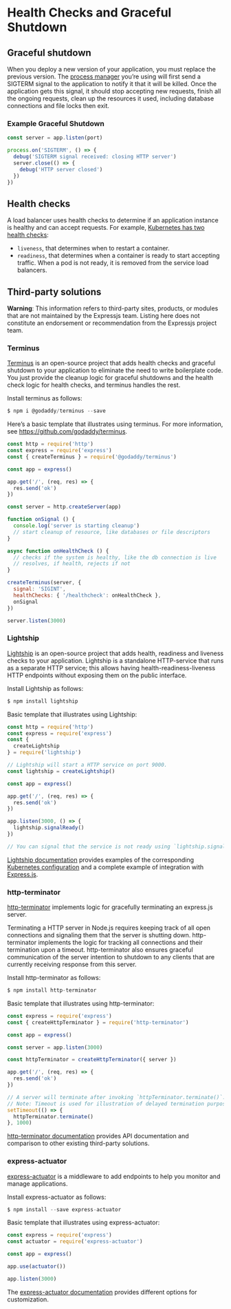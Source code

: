
# Health Checks and Graceful Shutdown


## Graceful shutdown


When you deploy a new version of your application, you must replace the previous version. The [process manager](pm.html) you’re using will first send a SIGTERM signal to the application to notify it that it will be killed. Once the application gets this signal, it should stop accepting new requests, finish all the ongoing requests, clean up the resources it used, including database connections and file locks then exit.


### Example Graceful Shutdown



```javascript
const server = app.listen(port)

process.on('SIGTERM', () => {
  debug('SIGTERM signal received: closing HTTP server')
  server.close(() => {
    debug('HTTP server closed')
  })
})

```

## Health checks


A load balancer uses health checks to determine if an application instance is healthy and can accept requests. For example, [Kubernetes has two health checks](https://kubernetes.io/docs/tasks/configure-pod-container/configure-liveness-readiness-probes/):


* `liveness`, that determines when to restart a container.
* `readiness`, that determines when a container is ready to start accepting traffic. When a pod is not ready, it is removed from the service load balancers.


## Third-party solutions



**Warning**:
This information refers to third-party sites,
products, or modules that are not maintained by the Expressjs team. Listing here does not constitute
an endorsement or recommendation from the Expressjs project team.



### Terminus


[Terminus](https://github.com/godaddy/terminus) is an open-source project that adds health checks and graceful shutdown to your application to eliminate the need to write boilerplate code. You just provide the cleanup logic for graceful shutdowns and the health check logic for health checks, and terminus handles the rest.


Install terminus as follows:



```javascript
$ npm i @godaddy/terminus --save

```

Here’s a basic template that illustrates using terminus. For more information, see <https://github.com/godaddy/terminus>.



```javascript
const http = require('http')
const express = require('express')
const { createTerminus } = require('@godaddy/terminus')

const app = express()

app.get('/', (req, res) => {
  res.send('ok')
})

const server = http.createServer(app)

function onSignal () {
  console.log('server is starting cleanup')
  // start cleanup of resource, like databases or file descriptors
}

async function onHealthCheck () {
  // checks if the system is healthy, like the db connection is live
  // resolves, if health, rejects if not
}

createTerminus(server, {
  signal: 'SIGINT',
  healthChecks: { '/healthcheck': onHealthCheck },
  onSignal
})

server.listen(3000)

```

### Lightship


[Lightship](https://github.com/gajus/lightship) is an open-source project that adds health, readiness and liveness checks to your application. Lightship is a standalone HTTP-service that runs as a separate HTTP service; this allows having health-readiness-liveness HTTP endpoints without exposing them on the public interface.


Install Lightship as follows:



```javascript
$ npm install lightship

```

Basic template that illustrates using Lightship:



```javascript
const http = require('http')
const express = require('express')
const {
  createLightship
} = require('lightship')

// Lightship will start a HTTP service on port 9000.
const lightship = createLightship()

const app = express()

app.get('/', (req, res) => {
  res.send('ok')
})

app.listen(3000, () => {
  lightship.signalReady()
})

// You can signal that the service is not ready using `lightship.signalNotReady()`.

```

[Lightship documentation](https://github.com/gajus/lightship) provides examples of the corresponding [Kubernetes configuration](https://github.com/gajus/lightship#lightship-usage-kubernetes-container-probe-configuration) and a complete example of integration with [Express.js](https://github.com/gajus/lightship#using-with-expressjs).


### http-terminator


[http-terminator](https://github.com/gajus/http-terminator) implements logic for gracefully terminating an express.js server.


Terminating a HTTP server in Node.js requires keeping track of all open connections and signaling them that the server is shutting down. http-terminator implements the logic for tracking all connections and their termination upon a timeout. http-terminator also ensures graceful communication of the server intention to shutdown to any clients that are currently receiving response from this server.


Install http-terminator as follows:



```javascript
$ npm install http-terminator

```

Basic template that illustrates using http-terminator:



```javascript
const express = require('express')
const { createHttpTerminator } = require('http-terminator')

const app = express()

const server = app.listen(3000)

const httpTerminator = createHttpTerminator({ server })

app.get('/', (req, res) => {
  res.send('ok')
})

// A server will terminate after invoking `httpTerminator.terminate()`.
// Note: Timeout is used for illustration of delayed termination purposes only.
setTimeout(() => {
  httpTerminator.terminate()
}, 1000)

```

[http-terminator documentation](https://github.com/gajus/http-terminator) provides API documentation and comparison to other existing third-party solutions.


### express-actuator


[express-actuator](https://github.com/rcruzper/express-actuator) is a middleware to add endpoints to help you monitor and manage applications.


Install express-actuator as follows:



```javascript
$ npm install --save express-actuator

```

Basic template that illustrates using express-actuator:



```javascript
const express = require('express')
const actuator = require('express-actuator')

const app = express()

app.use(actuator())

app.listen(3000)

```

The [express-actuator documentation](https://github.com/rcruzper/express-actuator) provides different options for customization.






